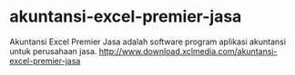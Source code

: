# akuntansi-excel-premier-jasa
Akuntansi Excel Premier Jasa adalah software program aplikasi akuntansi untuk perusahaan jasa. http://www.download.xclmedia.com/akuntansi-excel-premier-jasa

